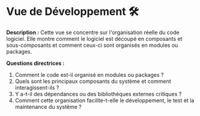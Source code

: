 # Vue de Développement 🛠️

**Description :** Cette vue se concentre sur l'organisation réelle du code logiciel. Elle montre comment le logiciel est découpé en composants et sous-composants et comment ceux-ci sont organisés en modules ou packages.

**Questions directrices :**
1. Comment le code est-il organisé en modules ou packages ?
2. Quels sont les principaux composants du système et comment interagissent-ils ?
3. Y a-t-il des dépendances ou des bibliothèques externes critiques ?
4. Comment cette organisation facilite-t-elle le développement, le test et la maintenance du système ?